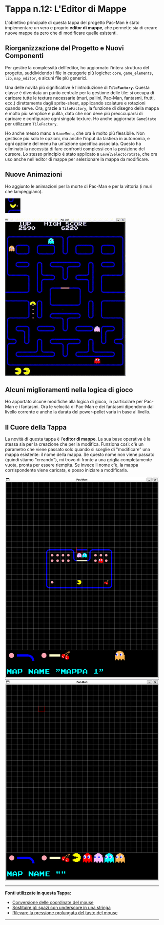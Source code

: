 # Tappa n.12: L'Editor di Mappe

L'obiettivo principale di questa tappa del progetto Pac-Man è stato implementare un vero e proprio **editor di mappe**, che permette sia di creare nuove mappe da zero che di modificare quelle esistenti.

## Riorganizzazione del Progetto e Nuovi Componenti

Per gestire la complessità dell'editor, ho aggiornato l'intera struttura del progetto, suddividendo i file in categorie più logiche: `core`, `game_elements`, `lib`, `map_editor`, e alcuni file più generici.

Una delle novità più significative è l'introduzione di **`TileFactory`**. Questa classe è diventata un punto centrale per la gestione delle tile: si occupa di caricare tutte le texture necessarie (muri, pallini, Pac-Man, fantasmi, frutti, ecc.) direttamente dagli sprite-sheet, applicando scalature e rotazioni quando serve. Ora, grazie a `TileFactory`, la funzione di disegno della mappa è molto più semplice e pulita, dato che non deve più preoccuparsi di caricare e configurare ogni singola texture. Ho anche aggiornato `GameState` per utilizzare `TileFactory`.

Ho anche messo mano a `GameMenu`, che ora è molto più flessibile. Non gestisce più solo le opzioni, ma anche l'input da tastiera in autonomia, e ogni opzione del menu ha un'azione specifica associata. Questo ha eliminato la necessità di fare confronti complessi con la posizione del cursore. Lo stesso principio è stato applicato a `LevelSelectorState`, che ora uso anche nell'editor di mappe per selezionare la mappa da modificare.

## Nuove Animazioni
Ho aggiunto le animazioni per la morte di Pac-Man e per la vittoria (i muri che lampeggiano).

![Demo animazione morte di pacman](images/demo-pacmandeath.gif)


![Demo animazione vittoria](images/demo-victoryblink.gif)

## Alcuni miglioramenti nella logica di gioco
Ho apportato alcune modifiche alla logica di gioco, in particolare per Pac-Man e i fantasmi. Ora le velocità di Pac-Man e dei fantasmi dipendono dal livello corrente e anche la durata del power-pellet varia in base al livello.

## Il Cuore della Tappa

La novità di questa tappa è l'**editor di mappe**. La sua base operativa è la stessa sia per la creazione che per la modifica. Funziona così: c'è un parametro che viene passato solo quando si sceglie di "modificare" una mappa esistente: il nome della mappa. Se questo nome non viene passato (quindi stiamo "creando"), mi trovo di fronte a una griglia completamente vuota, pronta per essere riempita. Se invece il nome c'è, la mappa corrispondente viene caricata, e posso iniziare a modificarla.

![Demo dell'editor di mappe](images/demo-edit.png)
![Demo dell'editor di mappe](images/demo-create.png)

---
**Fonti utilizzate in questa Tappa:**
* [Conversione delle coordinate del mouse](https://www.sfml-dev.org/tutorials/3.0/graphics/view/#coordinates-conversions)
* [Sostituire gli spazi con underscore in una stringa](https://stackoverflow.com/questions/5252612/replace-space-with-an-underscore)
* [Rilevare la pressione prolungata del tasto del mouse](https://en.sfml-dev.org/forums/index.php?topic=13412.0)
---